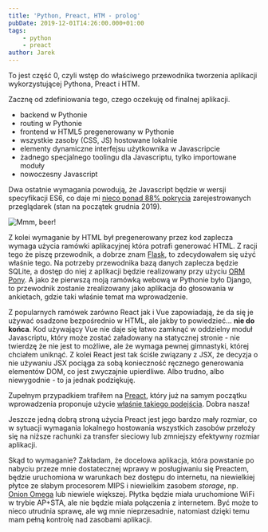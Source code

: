 ```yaml
---
title: 'Python, Preact, HTM - prolog'
pubDate: 2019-12-01T14:26:00.000+01:00
tags:
    - python
    - preact
author: Jarek
---
```


To jest część 0, czyli wstęp do właściwego przewodnika tworzenia aplikacji wykorzystującej Pythona, Preact i HTM.

Zacznę od zdefiniowania tego, czego oczekuję od finalnej aplikacji.

-   backend w Pythonie
-   routing w Pythonie
-   frontend w HTML5 pregenerowany w Pythonie
-   wszystkie zasoby (CSS, JS) hostowane lokalnie
-   elementy dynamiczne interfejsu użytkownika w Javascripcie
-   żadnego specjalnego toolingu dla Javascriptu, tylko importowane moduły
-   nowoczesny Javascript

Dwa ostatnie wymagania powodują, że Javascript będzie w wersji specyfikacji ES6, co daje mi [nieco ponad 88% pokrycia](https://caniuse.com/#feat=es6-module) zarejestrowanych przeglądarek (stan na początek grudnia 2019).

![Mmm, beer!](https://1.bp.blogspot.com/-McmxL6iYrOs/XePAfW8wtMI/AAAAAAAAHHU/FyIVxUaBAFEZnWlDCmQL_P1AvlWZQnLJACKgBGAsYHg/s800/IMG_0212.JPG)

Z kolei wymaganie by HTML był pregenerowany przez kod zaplecza wymaga użycia ramówki aplikacyjnej która potrafi generować HTML. Z racji tego że piszę przewodnik, a dobrze znam [Flask](https://flask.palletsprojects.com/), to zdecydowałem się użyć właśnie tego. Na potrzeby przewodnika bazą danych zaplecza będzie SQLite, a dostęp do niej z aplikacji będzie realizowany przy użyciu [ORM Pony](https://docs.ponyorm.org/). A jako że pierwszą moją ramówką webową w Pythonie było Django, to przewodnik zostanie zrealizowany jako aplikacja do głosowania w ankietach, gdzie taki właśnie temat ma wprowadzenie.

Z popularnych ramówek zarówno React jak i Vue zapowiadają, że da się je używać osadzone bezpośrednio w HTML, ale jakby to powiedzieć... **nie do końca**. Kod używający Vue nie daje się łatwo zamknąć w oddzielny moduł Javascriptu, który może zostać załadowany na statycznej stronie - nie twierdzę że nie jest to możliwe, ale że wymaga pewnej gimnastyki, której chciałem uniknąć. Z kolei React jest tak ściśle związany z JSX, że decyzja o nie używaniu JSX pociąga za sobą konieczność ręcznego generowania elementów DOM, co jest zwyczajnie upierdliwe. Albo trudno, albo niewygodnie - to ja jednak podziękuję.

Zupełnym przypadkiem trafiłem na [Preact](https://preactjs.com/), który już na samym początku wprowadzenia proponuje użycie [właśnie takiego podejścia](https://preactjs.com/guide/v10/getting-started#alternatives-to-jsx). Dobra nasza!

Jeszcze jedną dobrą stroną użycia Preact jest jego bardzo mały rozmiar, co w sytuacji wymagania lokalnego hostowania wszystkich zasobów przełoży się na niższe rachunki za transfer sieciowy lub zmniejszy efektywny rozmiar aplikacji.

Skąd to wymaganie? Zakładam, że docelowa aplikacja, która powstanie po nabyciu przeze mnie dostatecznej wprawy w posługiwaniu się Preactem, będzie uruchomiona w warunkach bez dostępu do internetu, na niewielkiej płytce ze słabym procesorem MIPS i niewielkim zasobem _storage_, np. [Onion Omega](https://docs.onion.io/omega2-docs/omega2p.html#omega2p) lub niewiele większej. Płytka będzie miała uruchomione WiFi w trybie AP+STA, ale nie będzie miała połączenia z internetem. Być może to nieco utrudnia sprawę, ale wg mnie nieprzesadnie, natomiast dzięki temu mam pełną kontrolę nad zasobami aplikacji.
